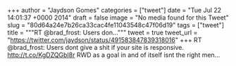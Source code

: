 
+++
author = "Jaydson Gomes"
categories = ["tweet"]
date = "Tue Jul 22 14:01:37 +0000 2014"
draft = false
image = "No media found for this Tweet"
slug = "80d64a24e7b26ca33cac4fe11043548c47f06d19"
tags = ["tweet"]
title = """RT @brad_frost: Users don..."""
tweet = true
tweet_url = "https://twitter.com/jaydson/status/491583847839318016"
+++
RT @brad_frost: Users dont give a shit if your site is responsive. http://t.co/KgDZQGbI8r RWD as a goal in and of itself isnt the right men…
